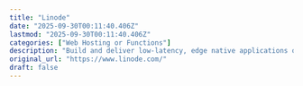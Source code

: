 ```yaml
---
title: "Linode"
date: "2025-09-30T00:11:40.406Z"
lastmod: "2025-09-30T00:11:40.406Z"
categories: ["Web Hosting or Functions"]
description: "Build and deliver low-latency, edge native applications on Akamai Connected Cloud."
original_url: "https://www.linode.com/"
draft: false
---
```

